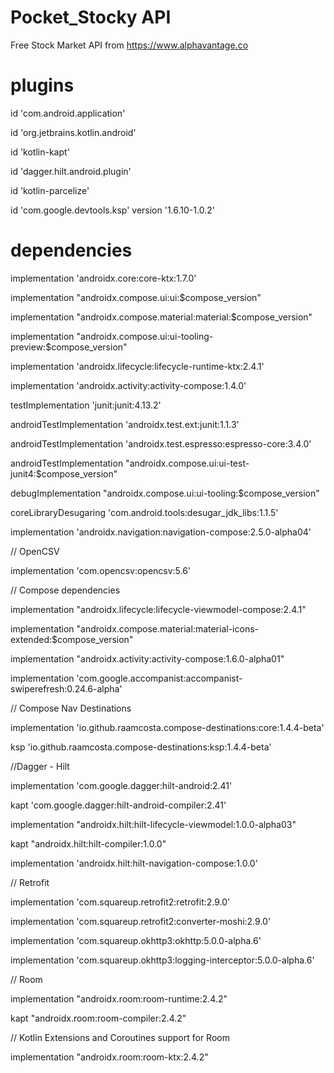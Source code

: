 # Pocket_Stocky API

Free Stock Market API  from https://www.alphavantage.co


# plugins
  
id 'com.android.application'

id 'org.jetbrains.kotlin.android'

id 'kotlin-kapt'

id 'dagger.hilt.android.plugin'

id 'kotlin-parcelize'

id 'com.google.devtools.ksp' version '1.6.10-1.0.2'



# dependencies

implementation 'androidx.core:core-ktx:1.7.0'

implementation "androidx.compose.ui:ui:$compose_version"

implementation "androidx.compose.material:material:$compose_version"

implementation "androidx.compose.ui:ui-tooling-preview:$compose_version"

implementation 'androidx.lifecycle:lifecycle-runtime-ktx:2.4.1'

implementation 'androidx.activity:activity-compose:1.4.0'

testImplementation 'junit:junit:4.13.2'

androidTestImplementation 'androidx.test.ext:junit:1.1.3'

androidTestImplementation 'androidx.test.espresso:espresso-core:3.4.0'

androidTestImplementation "androidx.compose.ui:ui-test-junit4:$compose_version"

debugImplementation "androidx.compose.ui:ui-tooling:$compose_version"

coreLibraryDesugaring 'com.android.tools:desugar_jdk_libs:1.1.5'

implementation 'androidx.navigation:navigation-compose:2.5.0-alpha04'


// OpenCSV

implementation 'com.opencsv:opencsv:5.6'

// Compose dependencies

implementation "androidx.lifecycle:lifecycle-viewmodel-compose:2.4.1"

implementation "androidx.compose.material:material-icons-extended:$compose_version"

implementation "androidx.activity:activity-compose:1.6.0-alpha01"

implementation 'com.google.accompanist:accompanist-swiperefresh:0.24.6-alpha'


// Compose Nav Destinations

implementation 'io.github.raamcosta.compose-destinations:core:1.4.4-beta'

ksp 'io.github.raamcosta.compose-destinations:ksp:1.4.4-beta'


//Dagger - Hilt

implementation 'com.google.dagger:hilt-android:2.41'

kapt 'com.google.dagger:hilt-android-compiler:2.41'

implementation "androidx.hilt:hilt-lifecycle-viewmodel:1.0.0-alpha03"

kapt "androidx.hilt:hilt-compiler:1.0.0"

implementation 'androidx.hilt:hilt-navigation-compose:1.0.0'


// Retrofit

implementation 'com.squareup.retrofit2:retrofit:2.9.0'

implementation 'com.squareup.retrofit2:converter-moshi:2.9.0'

implementation 'com.squareup.okhttp3:okhttp:5.0.0-alpha.6'

implementation 'com.squareup.okhttp3:logging-interceptor:5.0.0-alpha.6'


// Room

implementation "androidx.room:room-runtime:2.4.2"

kapt "androidx.room:room-compiler:2.4.2"


// Kotlin Extensions and Coroutines support for Room

implementation "androidx.room:room-ktx:2.4.2"
